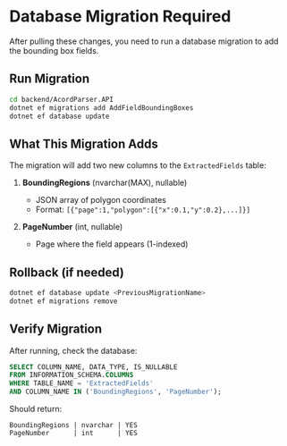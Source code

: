 # Database Migration Required

After pulling these changes, you need to run a database migration to add the bounding box fields.

## Run Migration

```bash
cd backend/AcordParser.API
dotnet ef migrations add AddFieldBoundingBoxes
dotnet ef database update
```

## What This Migration Adds

The migration will add two new columns to the `ExtractedFields` table:

1. **BoundingRegions** (nvarchar(MAX), nullable)
   - JSON array of polygon coordinates
   - Format: `[{"page":1,"polygon":[{"x":0.1,"y":0.2},...]}]`

2. **PageNumber** (int, nullable)
   - Page where the field appears (1-indexed)

## Rollback (if needed)

```bash
dotnet ef database update <PreviousMigrationName>
dotnet ef migrations remove
```

## Verify Migration

After running, check the database:

```sql
SELECT COLUMN_NAME, DATA_TYPE, IS_NULLABLE
FROM INFORMATION_SCHEMA.COLUMNS
WHERE TABLE_NAME = 'ExtractedFields'
AND COLUMN_NAME IN ('BoundingRegions', 'PageNumber');
```

Should return:
```
BoundingRegions | nvarchar | YES
PageNumber      | int      | YES
```
